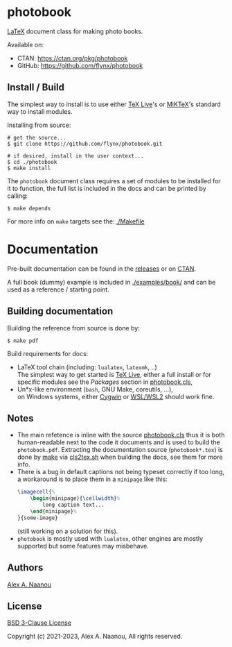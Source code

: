photobook
=========

[LaTeX](https://www.latex-project.org/) document class for making photo books.


Available on:
- CTAN: https://ctan.org/pkg/photobook
- GitHub: https://github.com/flynx/photobook


## Install / Build

The simplest way to install is to use either 
[TeX Live](https://www.tug.org/texlive/)'s or [MiKTeX](https://miktex.org/)'s 
standard way to install modules.


Installing from source:
```shell
# get the source...
$ git clone https://github.com/flynx/photobook.git

# if desired, install in the user context...
$ cd ./photobook
$ make install
```

The `photobook` document class requires a set of modules to be installed
for it to function, the full list is included in the docs and can be 
printed by calling:
```shell
$ make depends
```

For more info on `make` targets see the: [./Makefile](./Makefile)



# Documentation

Pre-built documentation can be found in the 
[releases](https://github.com/flynx/photobook/releases/latest) or on
[CTAN](http://mirrors.ctan.org/macros/latex/contrib/photobook/photobook.pdf).


A full book (dummy) example is included in [./examples/book/](./examples/book/) 
and can be used as a reference / starting point.



## Building documentation

Building the reference from source is done by:
```shell
$ make pdf 
```

Build requirements for docs:
- LaTeX tool chain (including: `lualatex`, `latexmk`, ..)  
  The simplest way to get started is [TeX Live](https://www.tug.org/texlive/), 
  either a full install or for specific modules see the _Packages_ section 
  in [photobook.cls](./photobook.cls),
- Un\*x-like environment (`bash`, GNU Make, coreutils, ...),  
  on Windows systems, either [Cygwin](https://www.cygwin.com/) or 
  [WSL/WSL2](https://en.wikipedia.org/wiki/Windows_Subsystem_for_Linux) 
  should work fine.



## Notes

- The main refetence is inline with the source [photobook.cls](./photobook.cls) 
  thus it is both human-readable next to the code it documents and is 
  used to build the `photobook.pdf`.
  Extracting the documentation source (`photobook*.tex`) is done 
  by [make](./Makefile) via [cls2tex.sh](scripts/README.md#cls2texsh) when 
  building the docs, see them for more info.
- There is a bug in default captions not being typeset correctly if too 
  long, a workaround is to place them in a `minipage` like this:
  ```latex
  \imagecell{%
      \begin{minipage}{\cellwidth}%
          long caption text...
      \end{minipage}%
  }{some-image}
  ```
  (still working on a solution for this).
- `photobook` is mostly used with `lualatex`, other engines are mostly 
  supported but some features may misbehave.


## Authors

[Alex A. Naanou](https://github.com/flynx)



## License

[BSD 3-Clause License](./LICENSE)

Copyright (c) 2021-2023, Alex A. Naanou,
All rights reserved.


<!-- vim:set ts=4 sw=4 nowrap : -->
